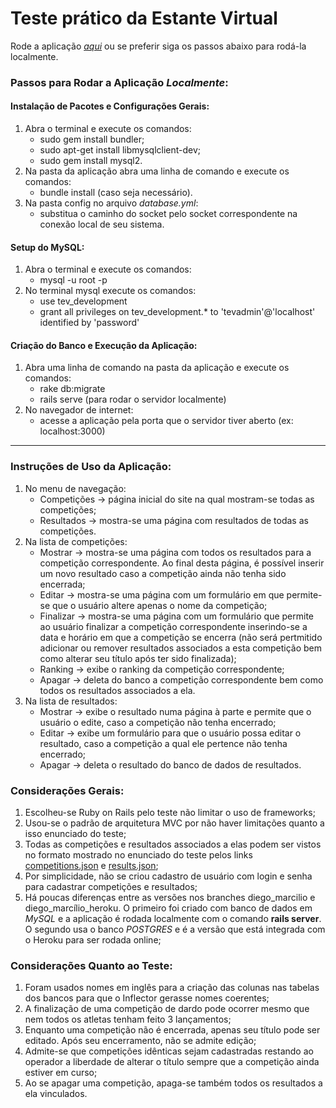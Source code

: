 # Teste prático da Estante Virtual

Rode a aplicação [*aqui*](https://guarded-meadow-23996.herokuapp.com/) ou se preferir siga os passos abaixo para rodá-la localmente.

### Passos para Rodar a Aplicação *Localmente*:
#### Instalação de Pacotes e Configurações Gerais:
1. Abra o terminal e execute os comandos:
	- sudo gem install bundler;
	- sudo apt-get install libmysqlclient-dev;
	- sudo gem install mysql2.
2. Na pasta da aplicação abra uma linha de comando e execute os comandos:
	- bundle install (caso seja necessário).
3. Na pasta config no arquivo *database.yml*:
	- substitua o caminho do socket pelo socket correspondente na conexão local de seu sistema.

#### Setup do MySQL:
1. Abra o terminal e execute os comandos:
	- mysql -u root -p
2. No terminal mysql execute os comandos:
	- use tev_development
	- grant all privileges on tev_development.* to 'tevadmin'@'localhost' identified by 'password'

#### Criação do Banco e Execução da Aplicação:
1. Abra uma linha de comando na pasta da aplicação e execute os comandos:
	- rake db:migrate
	- rails serve (para rodar o servidor localmente)
2. No navegador de internet:
	- acesse a aplicação pela porta que o servidor tiver aberto (ex: localhost:3000)

---

### Instruções de Uso da Aplicação:
1. No menu de navegação:
	- Competições -> página inicial do site na qual mostram-se todas as competições;
	- Resultados -> mostra-se uma página com resultados de todas as competições.
2. Na lista de competições:
	- Mostrar -> mostra-se uma página com todos os resultados para a competição correspondente. Ao final desta página, é possível inserir um novo resultado caso a competição ainda não tenha sido encerrada;
	- Editar -> mostra-se uma página com um formulário em que permite-se que o usuário altere apenas o nome da competição;
	- Finalizar -> mostra-se uma página com um formulário que permite ao usuário finalizar a competição correspondente inserindo-se a data e horário em que a competição se encerra (não será pertmitido adicionar ou remover resultados associados a esta competição bem como alterar seu título após ter sido finalizada);
	- Ranking -> exibe o ranking da competição correspondente;
	- Apagar -> deleta do banco a competição correspondente bem como todos os resultados associados a ela.
3. Na lista de resultados:
	- Mostrar -> exibe o resultado numa página à parte e permite que o usuário o edite, caso a competição não tenha encerrado;
	- Editar -> exibe um formulário para que o usuário possa editar o resultado, caso a competição a qual ele pertence não tenha encerrado;
	- Apagar -> deleta o resultado do banco de dados de resultados.

### Considerações Gerais:
1. Escolheu-se Ruby on Rails pelo teste não limitar o uso de frameworks;
2. Usou-se o padrão de arquitetura MVC por não haver limitações quanto a isso enunciado do teste;
3. Todas as competições e resultados associados a elas podem ser vistos no formato mostrado no enunciado do teste pelos links [competitions.json](https://guarded-meadow-23996.herokuapp.com/competitions.json) e [results.json](https://guarded-meadow-23996.herokuapp.com/results.json);
4. Por simplicidade, não se criou cadastro de usuário com login e senha para cadastrar competições e resultados;
5. Há poucas diferenças entre as versões nos branches diego_marcilio e diego_marcílio_heroku. O primeiro foi criado com banco de dados em *MySQL* e a aplicação é rodada localmente com o comando **rails server**. O segundo usa o banco *POSTGRES* e é a versão que está integrada com o Heroku para ser rodada online;

### Considerações Quanto ao Teste:
1. Foram usados nomes em inglês para a criação das colunas nas tabelas dos bancos para que o Inflector gerasse nomes coerentes;
2. A finalização de uma competição de dardo pode ocorrer mesmo que nem todos os atletas tenham feito 3 lançamentos;
3. Enquanto uma competição não é encerrada, apenas seu título pode ser editado. Após seu encerramento, não se admite edição;
4. Admite-se que competições idênticas sejam cadastradas restando ao operador a liberdade de alterar o título sempre que a competição ainda estiver em curso;
5. Ao se apagar uma competição, apaga-se também todos os resultados a ela vinculados.